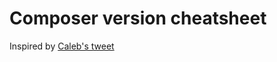 # Composer version cheatsheet

Inspired by [Caleb's tweet](https://twitter.com/calebporzio/status/880419331154354176)
